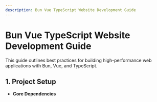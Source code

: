```yaml
---
description: Bun Vue TypeScript Website Development Guide
---
```


# Bun Vue TypeScript Website Development Guide

This guide outlines best practices for building high-performance web applications with Bun, Vue, and TypeScript.

## 1. Project Setup

- **Core Dependencies**